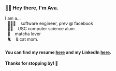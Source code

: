 ### 👋🏼  Hey there, I'm Ava.
I am a...  
&nbsp; 👩🏻‍💻 &nbsp;&nbsp; software engineer, prev @ facebook  
&nbsp; ✌🏼 &nbsp;&nbsp; USC computer science alum  
&nbsp; 🍵 &nbsp;&nbsp; matcha lover  
&nbsp; 🐈 &nbsp;&nbsp; & cat mom.

#### You can find my resume [here](https://docs.google.com/document/d/1iLNdr0FndUDzuMyoKZS7PY0cRIwsFQ0dLvx5WRHrp6s/edit?usp=sharing) and my LinkedIn [here](https://www.linkedin.com/in/ava-delacruz/).

#### Thanks for stopping by! 💫
